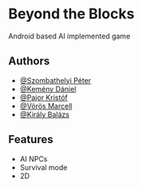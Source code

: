 
# Beyond the Blocks

Android based AI implemented game



## Authors

- [@Szombathelyi Péter](https://github.com/Capeti0420)
- [@Kemény Dániel](https://github.com/Popliti)
- [@Pajor Kristóf](https://github.com/PKristof9000)
- [@Vörös Marcell](https://github.com/zappoaintzippo)
- [@Király Balázs](https://github.com/Balagaro)


## Features

- AI NPCs
- Survival mode
- 2D

